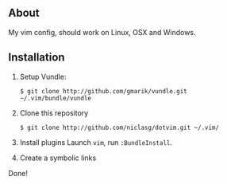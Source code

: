 ## About
My vim config, should work on Linux, OSX and Windows.

## Installation
1. Setup Vundle:

     ```
     $ git clone http://github.com/gmarik/vundle.git ~/.vim/bundle/vundle
     ```

2. Clone this repository

     ```
     $ git clone http://github.com/niclasg/dotvim.git ~/.vim/
     ```

3. Install plugins
Launch `vim`, run `:BundleInstall`. 

4. Create a symbolic links

Done!
